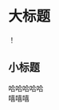 # 大标题
！[](https://github.com/ophwsjtu18/ohw19f/blob/master/student/zmz/%E7%94%B7%E5%AD%A9%E5%A4%B4%E5%83%8F.png)
## 小标题
哈哈哈哈哈  
嘻嘻嘻
